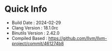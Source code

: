 # Quick Info
* Build Date : 2024-02-29
* Clang Version : 18.1.0rc
* Binutils Version : 2.42.0
* Compiled Based : https://github.com/llvm/llvm-project/commit/461274b8
